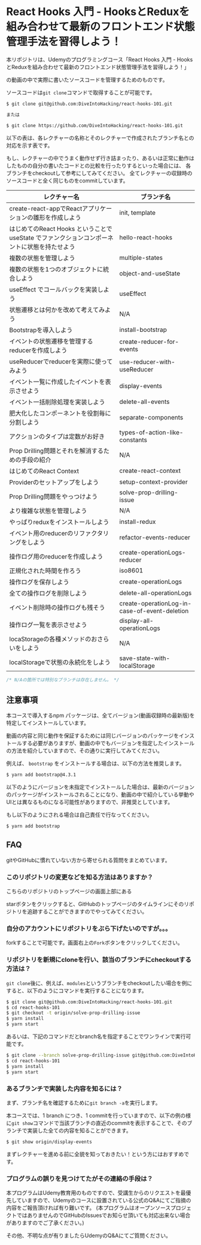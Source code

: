 # React Hooks 入門 - HooksとReduxを組み合わせて最新のフロントエンド状態管理手法を習得しよう！

本リポジトリは、Udemyのプログラミングコース「React Hooks 入門 - HooksとReduxを組み合わせて最新のフロントエンド状態管理手法を習得しよう！」

の動画の中で実際に書いたソースコードを管理するためのものです。

ソースコードは`git clone`コマンドで取得することが可能です。

```bash
$ git clone git@github.com:DiveIntoHacking/react-hooks-101.git

または

$ git clone https://github.com/DiveIntoHacking/react-hooks-101.git
```

以下の表は、各レクチャーの名称とそのレクチャーで作成されたブランチ名との対応を示す表です。

もし、レクチャーの中でうまく動作せず行き詰まったり、あるいは正常に動作はしたものの自分の書いたコードとの比較を行ったりするといった場合には、
各ブランチをcheckoutして参考にしてみてください。
全てレクチャーの収録時のソースコードと全く同じものをcommitしています。

|レクチャー名|ブランチ名|
|---|---|
|create-react-appでReactアプリケーションの雛形を作成しよう|init, template|
|はじめてのReact Hooks ということで useState でファンクションコンポーネントに状態を持たせよう|hello-react-hooks|
|複数の状態を管理しよう|multiple-states|
|複数の状態を1つのオブジェクトに統合しよう|object-and-useState|
|useEffect でコールバックを実装しよう|useEffect|
|状態遷移とは何かを改めて考えてみよう|N/A|
|Bootstrapを導入しよう|install-bootstrap|
|イベントの状態遷移を管理するreducerを作成しよう|create-reducer-for-events|
|useReducerでreducerを実際に使ってみよう|use-reducer-with-useReducer|
|イベント一覧に作成したイベントを表示させよう|display-events|
|イベント一括削除処理を実装しよう|delete-all-events|
|肥大化したコンポーネントを役割毎に分割しよう|separate-components|
|アクションのタイプは定数がお好き|types-of-action-like-constants|
|Prop Drilling問題とそれを解消するための手段の紹介|N/A|
|はじめてのReact Context|create-react-context|
|Providerのセットアップをしよう|setup-context-provider|
|Prop Drilling問題をやっつけよう|solve-prop-drilling-issue|
|より複雑な状態を管理しよう|N/A|
|やっぱりreduxをインストールしよう|install-redux|
|イベント用のreducerのリファクタリングをしよう|refactor-events-reducer|
|操作ログ用のreducerを作成しよう|create-operationLogs-reducer|
|正規化された時間を作ろう|iso8601|
|操作ログを保存しよう|create-operationLogs|
|全ての操作ログを削除しよう|delete-all-operationLogs|
|イベント削除時の操作ログも残そう|create-operationLog-in-case-of-event-deletion|
|操作ログ一覧を表示させよう|display-all-operationLogs|
|locaStorageの各種メソッドのおさらいをしよう|N/A|
|localStorageで状態の永続化をしよう|save-state-with-localStorage|

```javascript
/* N/Aの箇所では特別なブランチは存在しません。 */
```

## 注意事項

本コースで導入するnpm パッケージは、全てバージョン(動画収録時の最新版)を特定してインストールしています。

動画の内容と同じ動作を保証するためには同じバージョンのパッケージをインストールする必要がありますが、動画の中でもバージョンを指定したインストールの方法を紹介していますので、その通りに実行してみてください。

例えば、 `bootstrap` をインストールする場合は、以下の方法を推奨します。


```bash
$ yarn add bootstrap@4.3.1
```

以下のようにバージョンを未指定でインストールした場合は、最新のバージョンのパッケージがインストールされることになり、動画の中で紹介している挙動やUIとは異なるものになる可能性がありますので、非推奨としています。

もし以下のようにされる場合は自己責任で行なってください。

```bash
$ yarn add bootstrap
```

## FAQ

gitやGitHubに慣れていない方から寄せられる質問をまとめています。

### このリポジトリの変更などを知る方法はありますか？

こちらのリポジトリのトップページの画面上部にある

starボタンをクリックすると、GitHubのトップページのタイムラインにそのリポジトリを追跡することができますのでやってみてください。

### 自分のアカウントにリポジトリをぶら下げたいのですが。。。

forkすることで可能です。画面右上の`Fork`ボタンをクリックしてください。

### リポジトリを新規にcloneを行い、該当のブランチにcheckoutする方法は？

`git clone`後に、例えば、`modules`というブランチをcheckoutしたい場合を例にすると、以下のようにコマンドを実行することになります。

```bash
$ git clone git@github.com:DiveIntoHacking/react-hooks-101.git
$ cd react-hooks-101
$ git checkout -t origin/solve-prop-drilling-issue
$ yarn install
$ yarn start
```

あるいは、下記のコマンドだとbranch名を指定することでワンラインで実行可能です。


```bash
$ git clone --branch solve-prop-drilling-issue git@github.com:DiveIntoHacking/react-hooks-101.git
$ cd react-hooks-101
$ yarn install
$ yarn start
```

### あるブランチで実装した内容を知るには？

まず、ブランチ名を確認するために`git branch -a`を実行します。

本コースでは、1 branch につき、1 commitを行っていますので、以下の例の様に`git show`コマンドで当該ブランチの直近のcommitを表示することで、そのブランチで実装した全ての内容を知ることができます。

```bash
$ git show origin/display-events
```

まずレクチャーを進める前に全貌を知っておきたい！という方にはおすすめです。

### プログラムの誤りを見つけてたがその連絡の手段は？

本プログラムはUdemy教育用のものですので、受講生からのリクエストを最優先していますので、Udemyのコースに設置されている公式のQ&Aにてご指摘の内容をご報告頂ければ有り難いです。
(本プログラムはオープンソースプロジェクトではありませんのでGitHubのIssuesでお知らせ頂いても対応出来ない場合がありますのでご了承ください。)

その他、不明な点が有りましたらUdemyのQ&Aにてご質問ください。
